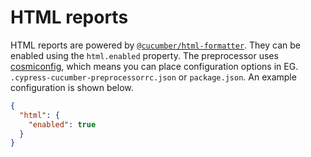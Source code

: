 # HTML reports

HTML reports are powered by [`@cucumber/html-formatter`](https://github.com/cucumber/html-formatter). They can be enabled using the `html.enabled` property. The preprocessor uses [cosmiconfig](https://github.com/davidtheclark/cosmiconfig), which means you can place configuration options in EG. `.cypress-cucumber-preprocessorrc.json` or `package.json`. An example configuration is shown below.

```json
{
  "html": {
    "enabled": true
  }
}
```
